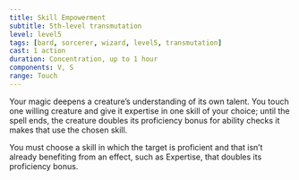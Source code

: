 ```yaml
---
title: Skill Empowerment
subtitle: 5th-level transmutation
level: level5
tags: [bard, sorcerer, wizard, level5, transmutation]
cast: 1 action
duration: Concentration, up to 1 hour
components: V, S
range: Touch
---
```

Your magic deepens a creature’s understanding of its own talent. You touch one willing creature and give it expertise in one skill of your choice; until the spell ends, the creature doubles its proficiency bonus for ability checks it makes that use the chosen skill.

You must choose a skill in which the target is proficient and that isn’t already benefiting from an effect, such as Expertise, that doubles its proficiency bonus.